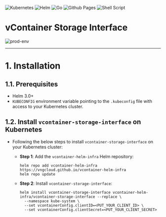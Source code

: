 ![Kubernetes](https://img.shields.io/badge/kubernetes-%23326ce5.svg?style=for-the-badge&logo=kubernetes&logoColor=white) ![Helm](https://img.shields.io/badge/Helm-0F1689?style=for-the-badge&logo=Helm&labelColor=0F1689) ![Go](https://img.shields.io/badge/go-%2300ADD8.svg?style=for-the-badge&logo=go&logoColor=white) ![Github Pages](https://img.shields.io/badge/github%20pages-121013?style=for-the-badge&logo=github&logoColor=white) ![Shell Script](https://img.shields.io/badge/shell_script-%23121011.svg?style=for-the-badge&logo=gnu-bash&logoColor=white)
# vContainer Storage Interface
![prod-env](https://badgen.net/badge/PRODUCTION/environment/blue?icon=github)
<hr>

# 1. Installation
## 1.1. Prerequisites
- Helm 3.0+
- `KUBECONFIG` environment variable pointing to the `.kubeconfig` file with access to your Kubernetes cluster.

## 1.2. Install `vcontainer-storage-interface` on Kubernetes
- Following the below steps to install `vcontainer-storage-interface` on your Kubernetes cluster:
  - **Step 1**: Add the `vcontainer-helm-infra` Helm repository:
    ```
    helm repo add vcontainer-helm-infra https://vngcloud.github.io/vcontainer-helm-infra
    helm repo update
    ```

  - **Step 2**: Install `vcontainer-storage-interface`:
    ```
    helm install vcontainer-storage-interface vcontainer-helm-infra/vcontainer-storage-interface --replace \
      --namespace kube-system \
      --set vcontainerConfig.clientID=<PUT_YOUR_CLIENT_ID> \
      --set vcontainerConfig.clientSecret=<PUT_YOUR_CLIENT_SECRET>
    ```

